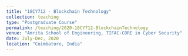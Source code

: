 ```yaml
---
title: "18CY712 - Blockchain Technology"
collection: teaching
type: "Postgraduate Course"
permalink: /teaching/2020-18CY712-BlockchainTechnology
venue: "Amrita School of Engineering, TIFAC-CORE in Cyber Security"
date: July-Dec, 2020
location: "Coimbatore, India"
---
```

